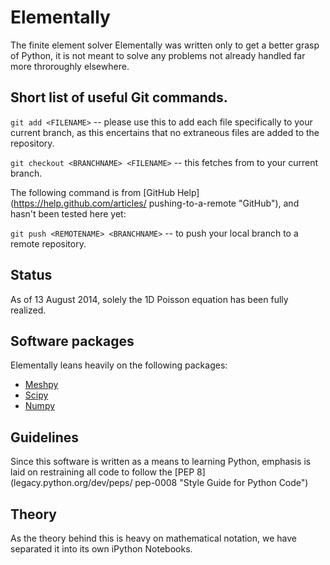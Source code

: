 # Elementally
The finite element solver Elementally was written only to get a better grasp
of Python, it is not meant to solve any problems not already handled far more
throroughly elsewhere.

## Short list of useful Git commands.

`git add <FILENAME>` -- please use this to add each file specifically to your
current branch, as this encertains that no extraneous files are added to the
repository.

`git checkout <BRANCHNAME> <FILENAME>` -- this fetches *<FILENAME>* from
*<BRANCHNAME>* to your current branch.

The following command is from [GitHub Help](https://help.github.com/articles/
pushing-to-a-remote "GitHub"), and hasn't been tested here yet:

`git push <REMOTENAME> <BRANCHNAME>` -- to push your local branch to a remote
repository.

## Status
As of 13 August 2014, solely the 1D Poisson equation has been fully realized.

## Software packages
Elementally leans heavily on the following packages:
* [Meshpy](http://mathema.tician.de/software/meshpy "MeshPy")
* [Scipy](http://www.scipy.org "Scipy")
* [Numpy](http://www.numpy.org "Numpy")

## Guidelines
Since this software is written as a means to learning Python, emphasis is laid
on restraining all code to follow the [PEP 8](legacy.python.org/dev/peps/
pep-0008 "Style Guide for Python Code")

## Theory

As the theory behind this is heavy on mathematical notation, we have separated
it into its own iPython Notebooks.

